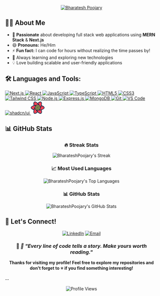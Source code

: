 <div align="center">
  
<a href="https://bharatesh-portfolio.vercel.app" target="_blank">
<img src="https://github.com/user-attachments/assets/52343475-3a86-4832-b800-553928b03571" alt="Bharatesh Poojary" width="200" height="150"/>
</a>

</div>



## 🧑‍💻 About Me

- 👀 **Passionate** about developing full stack web applications using **MERN Stack** & **Next.js**
- 😄 **Pronouns:** He/Him
- ⚡ **Fun fact:** I can code for hours without realizing the time passes by!
- 🌱 Always learning and exploring new technologies
- 💡 Love building scalable and user-friendly applications



## 🛠️ Languages and Tools:

<div align="left">
  <a href="https://nextjs.org/docs" target="_blank">
    <img src="https://cdn.jsdelivr.net/gh/devicons/devicon/icons/nextjs/nextjs-original.svg" alt="Next.js" width="45" height="45"/>
  </a>
  <a href="https://react.dev/learn" target="_blank">
    <img src="https://cdn.jsdelivr.net/gh/devicons/devicon/icons/react/react-original.svg" alt="React" width="45" height="45"/>
  </a>
  <a href="https://developer.mozilla.org/en-US/docs/Web/JavaScript" target="_blank">
    <img src="https://cdn.jsdelivr.net/gh/devicons/devicon/icons/javascript/javascript-original.svg" alt="JavaScript" width="45" height="45"/>
  </a>
  <a href="https://www.typescriptlang.org/docs/" target="_blank">
    <img src="https://cdn.jsdelivr.net/gh/devicons/devicon/icons/typescript/typescript-original.svg" alt="TypeScript" width="45" height="45"/>
  </a>
  <a href="https://developer.mozilla.org/en-US/docs/Web/HTML" target="_blank">
    <img src="https://cdn.jsdelivr.net/gh/devicons/devicon/icons/html5/html5-original.svg" alt="HTML5" width="45" height="45"/>
  </a>
  <a href="https://developer.mozilla.org/en-US/docs/Web/CSS" target="_blank">
    <img src="https://cdn.jsdelivr.net/gh/devicons/devicon/icons/css3/css3-original.svg" alt="CSS3" width="45" height="45"/>
  </a>
  <a href="https://tailwindcss.com/docs" target="_blank">
    <img src="https://www.vectorlogo.zone/logos/tailwindcss/tailwindcss-icon.svg" alt="Tailwind CSS" width="45" height="45"/>
  </a>
  <a href="https://nodejs.org/en/docs" target="_blank">
    <img src="https://cdn.jsdelivr.net/gh/devicons/devicon/icons/nodejs/nodejs-original.svg" alt="Node.js" width="45" height="45"/>
  </a>
  <a href="https://expressjs.com/" target="_blank">
    <img src="https://cdn.jsdelivr.net/gh/devicons/devicon/icons/express/express-original.svg" alt="Express.js" width="45" height="45"/>
  </a>
  <a href="https://docs.mongodb.com/" target="_blank">
    <img src="https://cdn.jsdelivr.net/gh/devicons/devicon/icons/mongodb/mongodb-original.svg" alt="MongoDB" width="45" height="45"/>
  </a>
  <a href="https://git-scm.com/doc" target="_blank">
    <img src="https://cdn.jsdelivr.net/gh/devicons/devicon/icons/git/git-original.svg" alt="Git" width="45" height="45"/>
  </a>
  <a href="https://code.visualstudio.com/docs" target="_blank">
    <img src="https://cdn.jsdelivr.net/gh/devicons/devicon/icons/vscode/vscode-original.svg" alt="VS Code" width="45" height="45"/>
  </a>
  <a href="https://ui.shadcn.com/docs" target="_blank">
    <img src="https://avatars.githubusercontent.com/u/139895814?s=280&v=4" alt="shadcn/ui" width="45" height="45"/>
  </a>
  <a href="https://tanstack.com/query/latest" target="_blank">
    <img src="https://raw.githubusercontent.com/TanStack/query/main/media/emblem-light.svg" alt="TanStack Query" width="45" height="45"/>
  </a>
</div>

## 📊 GitHub Stats

<div align="center">
  
### 🔥 Streak Stats
![BharateshPoojary's Streak](https://github-readme-streak-stats.herokuapp.com/?user=BharateshPoojary&theme=default&hide_border=true&background=FFFFFF)

### 📈 Most Used Languages
![BharateshPoojary's Top Languages](https://github-readme-stats.vercel.app/api/top-langs/?username=BharateshPoojary&theme=default&show_icons=true&hide_border=true&layout=compact&bg_color=FFFFFF)

### 📊 GitHub Stats
![BharateshPoojary's GitHub Stats](https://github-readme-stats.vercel.app/api?username=BharateshPoojary&theme=default&show_icons=true&hide_border=true&bg_color=FFFFFF)

</div>


## 🤝 Let's Connect!

<div align="center">
  
[![LinkedIn](https://raw.githubusercontent.com/rahuldkjain/github-profile-readme-generator/master/src/images/icons/Social/linked-in-alt.svg)](https://linkedin.com/in/bharatesh-poojary)
[![Email](![image](https://github.com/user-attachments/assets/b2f74cbb-0597-4b52-a37e-72b4f86f7324)
)](mailto:bharateshpoojari@gmail.com)

</div>

<div align="center">
  
### 💭 *💭 "Every line of code tells a story. Make yours worth reading."* 

**Thanks for visiting my profile! Feel free to explore my repositories and don't forget to ⭐ if you find something interesting!**

</div>

--

<div align="center">
  
![Profile Views](https://komarev.com/ghpvc/?username=BharateshPoojary&color=brightgreen&style=flat-square)

</div>


